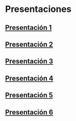 # Presentaciones

## [Presentación 1](https://htmlpreview.github.io/?https://github.com/agusnieto77/ryrstudio/blob/main/presentaciones/presentacion_01.html#/)

## [Presentación 2](https://htmlpreview.github.io/?https://github.com/agusnieto77/ryrstudio/blob/main/presentaciones/presentacion_02.html#/)

## [Presentación 3](https://htmlpreview.github.io/?https://github.com/agusnieto77/ryrstudio/blob/main/presentaciones/presentacion_03.html#/)

## [Presentación 4](https://htmlpreview.github.io/?https://github.com/agusnieto77/ryrstudio/blob/main/presentaciones/presentacion_04.html#/)

## [Presentación 5](https://htmlpreview.github.io/?https://github.com/agusnieto77/ryrstudio/blob/main/presentaciones/presentacion_05.html#/)

## [Presentación 6](https://htmlpreview.github.io/?https://github.com/agusnieto77/ryrstudio/blob/main/presentaciones/presentacion_06.html#/)
